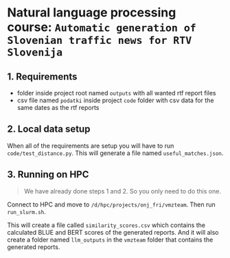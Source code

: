 # Natural language processing course: `Automatic generation of Slovenian traffic news for RTV Slovenija`

## 1. Requirements
- folder inside project root named `outputs` with all wanted rtf report files
- csv file named `podatki` inside project `code` folder with csv data for the same dates as the rtf reports

## 2. Local data setup
When all of the requirements are setup you will have to run `code/test_distance.py`. This will generate a file named `useful_matches.json`. 

## 3. Running on HPC 
> We have already done steps 1 and 2. So you only need to do this one.

Connect to HPC and move to `/d/hpc/projects/onj_fri/vmzteam`. Then run `run_slurm.sh`.

This will create a file called `similarity_scores.csv` which contains the calculated BLUE and BERT scores of the generated reports. And it will also create a folder named `llm_outputs` in the `vmzteam` folder that contains the generated reports.